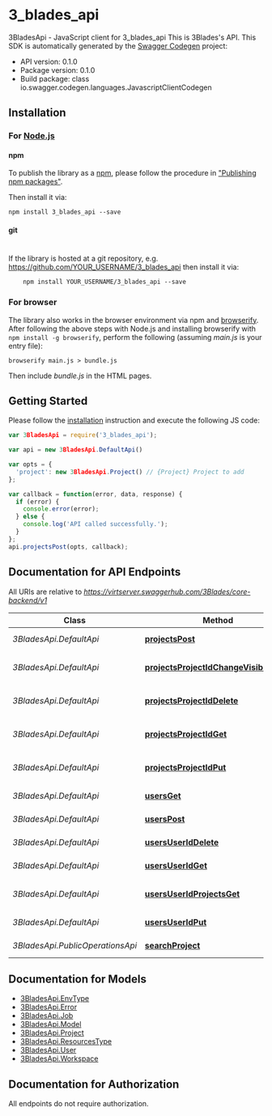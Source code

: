 # 3_blades_api

3BladesApi - JavaScript client for 3_blades_api
This is 3Blades's API.
This SDK is automatically generated by the [Swagger Codegen](https://github.com/swagger-api/swagger-codegen) project:

- API version: 0.1.0
- Package version: 0.1.0
- Build package: class io.swagger.codegen.languages.JavascriptClientCodegen

## Installation

### For [Node.js](https://nodejs.org/)

#### npm

To publish the library as a [npm](https://www.npmjs.com/),
please follow the procedure in ["Publishing npm packages"](https://docs.npmjs.com/getting-started/publishing-npm-packages).

Then install it via:

```shell
npm install 3_blades_api --save
```

#### git
#
If the library is hosted at a git repository, e.g.
https://github.com/YOUR_USERNAME/3_blades_api
then install it via:

```shell
    npm install YOUR_USERNAME/3_blades_api --save
```

### For browser

The library also works in the browser environment via npm and [browserify](http://browserify.org/). After following
the above steps with Node.js and installing browserify with `npm install -g browserify`,
perform the following (assuming *main.js* is your entry file):

```shell
browserify main.js > bundle.js
```

Then include *bundle.js* in the HTML pages.

## Getting Started

Please follow the [installation](#installation) instruction and execute the following JS code:

```javascript
var 3BladesApi = require('3_blades_api');

var api = new 3BladesApi.DefaultApi()

var opts = { 
  'project': new 3BladesApi.Project() // {Project} Project to add
};

var callback = function(error, data, response) {
  if (error) {
    console.error(error);
  } else {
    console.log('API called successfully.');
  }
};
api.projectsPost(opts, callback);

```

## Documentation for API Endpoints

All URIs are relative to *https://virtserver.swaggerhub.com/3Blades/core-backend/v1*

Class | Method | HTTP request | Description
------------ | ------------- | ------------- | -------------
*3BladesApi.DefaultApi* | [**projectsPost**](docs/DefaultApi.md#projectsPost) | **POST** /projects | Adds a new project
*3BladesApi.DefaultApi* | [**projectsProjectIdChangeVisibilityPut**](docs/DefaultApi.md#projectsProjectIdChangeVisibilityPut) | **PUT** /projects/{projectId}/change-visibility | Change the project visibility
*3BladesApi.DefaultApi* | [**projectsProjectIdDelete**](docs/DefaultApi.md#projectsProjectIdDelete) | **DELETE** /projects/{projectId} | Deletes a project by ID
*3BladesApi.DefaultApi* | [**projectsProjectIdGet**](docs/DefaultApi.md#projectsProjectIdGet) | **GET** /projects/{projectId} | Gets a project by ID
*3BladesApi.DefaultApi* | [**projectsProjectIdPut**](docs/DefaultApi.md#projectsProjectIdPut) | **PUT** /projects/{projectId} | Updates project object
*3BladesApi.DefaultApi* | [**usersGet**](docs/DefaultApi.md#usersGet) | **GET** /users | Gets a list of all users.
*3BladesApi.DefaultApi* | [**usersPost**](docs/DefaultApi.md#usersPost) | **POST** /users | Adds a new user
*3BladesApi.DefaultApi* | [**usersUserIdDelete**](docs/DefaultApi.md#usersUserIdDelete) | **DELETE** /users/{userId} | Deletes a user by ID
*3BladesApi.DefaultApi* | [**usersUserIdGet**](docs/DefaultApi.md#usersUserIdGet) | **GET** /users/{userId} | Gets a user by ID
*3BladesApi.DefaultApi* | [**usersUserIdProjectsGet**](docs/DefaultApi.md#usersUserIdProjectsGet) | **GET** /users/{userId}/projects | Gets all the user&#39;s projects
*3BladesApi.DefaultApi* | [**usersUserIdPut**](docs/DefaultApi.md#usersUserIdPut) | **PUT** /users/{userId} | Updates user object
*3BladesApi.PublicOperationsApi* | [**searchProject**](docs/PublicOperationsApi.md#searchProject) | **GET** /projects | searches projects


## Documentation for Models

 - [3BladesApi.EnvType](docs/EnvType.md)
 - [3BladesApi.Error](docs/Error.md)
 - [3BladesApi.Job](docs/Job.md)
 - [3BladesApi.Model](docs/Model.md)
 - [3BladesApi.Project](docs/Project.md)
 - [3BladesApi.ResourcesType](docs/ResourcesType.md)
 - [3BladesApi.User](docs/User.md)
 - [3BladesApi.Workspace](docs/Workspace.md)


## Documentation for Authorization

 All endpoints do not require authorization.

